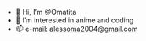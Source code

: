 - 👋 Hi, I’m @Omatita
- 👀 I’m interested in anime and coding
- 📫 e-mail: alessoma2004@gmail.com

<!---
Omatita/Omatita is a ✨ special ✨ repository because its `README.md` (this file) appears on your GitHub profile.
You can click the Preview link to take a look at your changes.
--->
